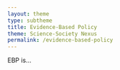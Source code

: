 ```yaml
---
layout: theme
type: subtheme
title: Evidence-Based Policy
theme: Science-Society Nexus
permalink: /evidence-based-policy
---
```


EBP  is...
